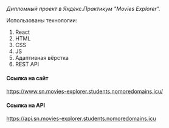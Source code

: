 *Дипломный проект в Яндекс.Практикум "Movies Explorer".*

Использованы технологии:
1. React
2. HTML
3. CSS
4. JS
5. Адаптивная вёрстка
6. REST API

#### Ссылка на сайт

https://www.sn.movies-explorer.students.nomoredomains.icu/

#### Ссылка на API

https://api.sn.movies-explorer.students.nomoredomains.icu

